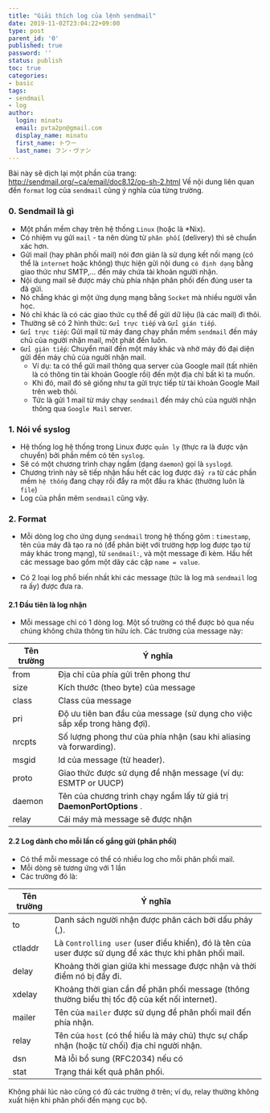 ```yaml
---
title: "Giải thích log của lệnh sendmail"
date: 2019-11-02T23:04:22+09:00
type: post
parent_id: '0'
published: true
password: ''
status: publish
toc: true
categories:
- basic
tags:
- sendmail
- log
author:
  login: minatu
  email: pvta2pn@gmail.com
  display_name: minatu
  first_name: トウー
  last_name: フン・ヴァン
---
```


Bài này sẽ dịch lại một phần của trang: http://sendmail.org/~ca/email/doc8.12/op-sh-2.html
Về nội dung liên quan đến `format` log của `sendmail` cũng ý nghĩa của từng trường.

### 0. Sendmail là gì
- Một phần mềm chạy trên hệ thống `Linux` (hoặc là *Nix).
- Có nhiệm vụ gửi `mail` - ta nên dùng từ `phân phối` (delivery) thì sẽ chuẩn xác hơn.
- Gửi mail (hay phân phối mail) nói đơn giản là sử dụng kết nối mạng (có thể là `internet` hoặc không) thực hiện gửi nội dung `có định dạng` bằng giao thức như SMTP,... đến máy chứa tài khoản người nhận.
- Nội dung mail sẽ được máy chủ phía nhận phân phối đến đúng user ta đã gửi.
- Nó chẳng khác gì một ứng dụng mạng bằng `Socket` mà nhiều người vẫn học.
- Nó chỉ khác là có các giao thức cụ thể để gửi dữ liệu (là các mail) đi thôi.
- Thường sẽ có 2 hình thức: `Gửi trực tiếp` và `Gửi gián tiếp`.
- `Gửi trực tiếp`: Gửi mạil từ máy đang chạy phần mềm `sendmail` đến máy chủ của người nhận mail, một phát đến luôn.
- `Gửi gián tiếp`: Chuyển mail đến một máy khác và nhờ máy đó đại diện gửi đến máy chủ của người nhận mail.
    - Ví dụ: ta có thể gửi mail thông qua server của Google mail (tất nhiên là có thông tin tài khoản Google rồi) đến một địa chỉ bất kì ta muốn.
    - Khi đó, mail đó sẽ giống như ta gửi trực tiếp từ tài khoản Google Mail trên web thôi.
    - Tức là gửi 1 mail từ máy chạy `sendmail` đến máy chủ của người nhận thông qua `Google Mail` server.

### 1. Nói về syslog
- Hệ thống log hệ thống trong Linux được `quản ly` (thực ra là được vận chuyển) bởi phần mềm có tên `syslog`.
- Sẽ có một chương trình chạy ngầm (dạng `daemon`) gọi là `syslogd`.
- Chương trình này sẽ tiếp nhận hầu hết các log được `đẩy ra` từ các phần mềm `hệ thống` đang chạy rồi đẩy ra một đầu ra khác (thường luôn là `file`)
- Log của phần mêm `sendmail` cũng vậy.

### 2. Format
- Mỗi dòng log cho ứng dụng `sendmail` trong hệ thống gôm : `timestamp`, tên của máy đã tạo ra nó (để phân biệt với trường hợp log được tạo từ máy khác trong mạng), từ `sendmail:`, và một message đi kèm. Hầu hết các message bao gồm một dãy các cặp `name = value`.

- Có 2 loại log phổ biến nhất khi các message (tức là log mà `sendmail` log ra ấy) được đưa ra. 

#### 2.1 Đầu tiên là log nhận
- Mỗi message chỉ có 1 dòng log. Một số trường có thể được bỏ qua nếu chúng không chứa thông tin hữu ích. Các trường của message này:

|Tên trường|Ý nghĩa|
|----------|-------|
|from| Địa chỉ của phía gửi trên phong thư|
|size| Kích thước (theo byte) của message|
|class| Class của message |
|pri|Độ ưu tiên ban đầu của message (sử dụng cho việc sắp xếp trong hàng đợi).|
|nrcpts|Số lượng phong thư của phía nhận (sau khi aliasing và forwarding).|
|msgid|Id của message (từ header).|
|proto|Giao thức được sử dụng để nhận message (ví dụ: ESMTP or UUCP)|
|daemon|Tên của chương trình chạy ngầm lấy từ giá trị **DaemonPortOptions** .|
|relay| Cái máy mà message sẽ được nhận 

#### 2.2 Log dành cho mỗi lần cố gắng gửi (phân phối)
- Có thể mỗi message có thể có nhiều log cho mỗi phân phối mail.
- Mỗi dòng sẽ tương ứng với 1 lần 
- Các trường đó là:

|Tên trường|Ý nghĩa|
|----------|-------|
|to| Danh sách người nhận được phân cách bởi dấu phảy (,).|
|ctladdr| Là `Controlling user` (user điều khiển), đó là tên của user được sử dụng để xác thực khi phân phối mail.|
|delay|Khoảng thời gian giữa khi message được nhận và thời điểm nó bị đẩy đi.|
|xdelay| Khoảng thời gian cần để phân phối message (thông thường biểu thị tốc độ của kết nối internet).|
|mailer|Tên của `mailer` được sử dụng để phân phối mail đến phía nhận.|
|relay|Tên của `host` (có thể hiểu là máy chủ) thực sự chấp nhận (hoặc từ chối) địa chỉ người nhận.|
|dsn| Mã lỗi bổ sung (RFC2034) nếu có|
|stat|Trạng thái kết quả phân phối.|

Không phải lúc nào cũng có đủ các trường ở trên; ví dụ, relay thường không xuất hiện khi phân phối đến mạng cục bộ.